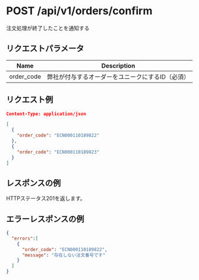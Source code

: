 # POST /api/v1/orders/confirm
注文処理が終了したことを通知する

## リクエストパラメータ
| Name          | Description                                                 |
|---------------|-------------------------------------------------------------|
| order_code    | 弊社が付与するオーダーをユニークにするID（必須）                   |

## リクエスト例
```json
Content-Type: application/json

[
  {
    "order_code": "ECN000110189822"
  },
  {
    "order_code": "ECN000110189823"
  }
]
```

## レスポンスの例
HTTPステータス201を返します。

## エラーレスポンスの例
```json
{
  "errors":[
    {
      "order_code": "ECN000110189822",
      "message": "存在しない注文番号です"
    }
  ]
}
```
